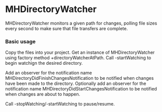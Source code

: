 # MHDirectoryWatcher
MHDirectoryWatcher monitors a given path for changes, polling file sizes every second to make sure that file transfers are complete.

### Basic usage
Copy the files into your project.
Get an instance of MHDirectoryWatcher using factory method +directoryWatcherAtPath.
Call -startWatching to begin watchign the desired directory.

Add an observer for the notification name MHDirectoryDidFinishChangesNotification to be notified when changes have been made to the directory.
Optionally add an observer for the notification name MHDirectoryDidStartChangesNotification to be notified when changes are about to happen.

Call -stopWatching/-startWatching to pause/resume.
